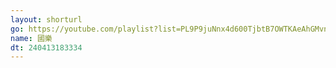 ```yaml
---
layout: shorturl
go: https://youtube.com/playlist?list=PL9P9juNnx4d600TjbtB7OWTKAeAhGMvnV&si=IIFo9stsMDrg8LOo
name: 國樂
dt: 240413183334
---
```

